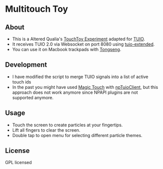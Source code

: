 # Multitouch Toy

## About

- This is a Altered Qualia's [TouchToy Experiment](http://alteredqualia.com/touchtoy/) adapted for [TUIO](https://www.tuio.org/).
- It receives TUIO 2.0 via Websocket on port 8080 using [tuio-extended](https://github.com/nomve/Tuio.js).
- You can use it on Macbook trackpads with [Tongseng](https://github.com/fajran/tongseng).

## Development

- I have modified the script to merge TUIO signals into a list of active touch ids 
- In the past you might have used [Magic Touch](https://github.com/borismus/MagicTouch) with [npTuioClient](https://github.com/fajran/npTuioClient), but this approach does not work anymore since NPAPI plugins are not supported anymore.


## Usage

- Touch the screen to create particles at your fingertips.  
- Lift all fingers to clear the screen.  
- Double tap to open menu for selecting different particle themes.

## License

GPL licensed

